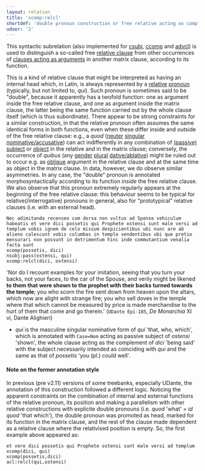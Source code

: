 ```yaml
---
layout: relation
title: 'xcomp:relcl'
shortdef: 'double pronoun construction or free relative acting as complement clause'
udver: '2'
---
```


This syntactic subrelation (also implemented for [csubj](la-dep/ccomp-relcl), [ccomp](la-dep/ccomp-relcl) and [advcl](la-dep/advcl-relcl)) is used to distinguish a so-called free [relative clause](la-dep/acl-relcl) from other occurrences of [clauses acting as arguments](la-dep/ccomp) in another matrix clause, according to its function. 

This is a kind of relative clause that might be interpreted as having an internal head which, in Latin, is always represented by a [relative](la-feat/PronType#Rel) [pronoun](la-pos/PRON) (typically, but not limited to, *qui*). Such pronoun is sometimes said to be "double", because it apparently has a twofold function: one as argument inside the free relative clause, and one as argument inside the matrix clause, the latter being the same function carried out by the whole clause itself (which is thus subordinate). There appear to be strong constraints for a similar construction, in that the relative pronoun often assumes the same identical forms in both functions, even when these differ inside and outside of the free relative clause: e.g., a *quod* ([neuter](la-feat/Gender) [singular](la-feat/Number) [nominative/accusative](la-feat/Case)) can act indifferently in any combination of [(passive) subject](la-dep/nsubj) or [object](la-dep/obj) in the relative and in the matrix clause; conversely, the occurrence of *quibus* (any [gender](la-feat/Gender) [plural](la-feat/Number) [dative/ablative](la-feat/Case)) might be ruled out to occur e.g. as [oblique](la-dep/obl) argument in the relative clause and at the same time as object in the matrix clause. In data, however, we do observe similar asymmetries. In any case, the "double" pronoun is annotated morphosyntactically according to its function *inside* the free relative clause. We also observe that this pronoun extremely regularly appears at the beginning of the free relative clause: this behaviour seems to be typical for relative(/interrogative) pronouns in general, also for "prototypical" relative clauses (i.e. with an external head).


~~~ sdparse
Nec adimitanda recenseo cum dorsa non vultus ad Sponse vehiculum habeatis et vere dici possetis qui Prophete ostensi sunt male versi ad templum vobis ignem de celo missum despicientibus ubi nunc are ab alieno calescunt vobis columbas in templo vendentibus ubi que pretio mensurari non possunt in detrimentum hinc inde commutantium venalia facta sunt
xcomp(possetis, dici)
nsubj:pass(ostensi, qui)
xcomp:relcl(dici, ostensi)
~~~ 

'Nor do I recount examples for your imitation, seeing that you turn your backs, not your faces, to the car of the Spouse, and verily might be likened **to them that were shown to the prophet with their backs turned towards the temple**; you who scorn the fire sent down from heaven upon the altars, which now are alight with strange fire; you who sell doves in the temple where that which cannot be measured by price is made merchandise to the hurt of them that come and go therein.' (`UDante Epi-185`, *De Monarchia* XI vi, Dante Alighieri)

* *qui* is the masculine singular nominative form of *qui* 'that, who, which', which is annotated with `Case=Nom` acting as passive subject of *ostensi* 'shown', the whole clause acting as the complement of *dici* 'being said' with the subject necessarily intended as coinciding with *qui* and the same as that of *possetis* 'you (pl.) could well'.


#### Note on the former annotation style

In previous (pre v2.11) versions of some treebanks, especially UDante, the annotation of this construction followed a different logic. Noticing the apparent constraints on the combination of internal and external functions of the relative pronoun, its position and making a parallelism with other relative constructions with explicite double pronouns (i.e. *quod* 'what' = *id quod* 'that which'), the double pronoun was promoted as head, marked for its function in the matrix clause, and the rest of the clause made dependent as a relative clause where the relativised position is empty. So, the first example above appeared as:

~~~ sdparse
et vere dici possetis qui Prophete ostensi sunt male versi ad templum
xcomp(dici, qui)
xcomp(possetis,dici)
acl:relcl(qui,ostensi)
~~~ 

























<!-- Interlanguage links updated Po 6. listopadu 2023, 21:43:31 CET -->
